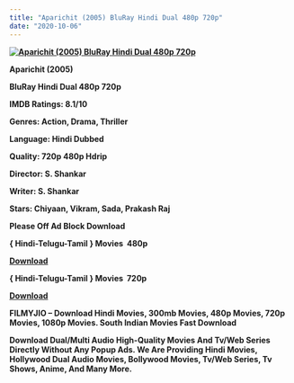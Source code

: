 ```yaml
---
title: "Aparichit (2005) BluRay Hindi Dual 480p 720p"
date: "2020-10-06"
---
```


[**![Aparichit (2005) BluRay Hindi Dual 480p 720p ](https://1.bp.blogspot.com/-13GIVlVAztc/XxfcqUJnViI/AAAAAAAAEEc/RfVbvGQOOp8qSMDx9ePdTCqj881BIooJQCLcBGAsYHQ/s1600/Aparichit{af99d4ef3a3bfb913a0d6861420bcac60063852b44d94ae638a2dc0c0e4d8df4}252B2005{af99d4ef3a3bfb913a0d6861420bcac60063852b44d94ae638a2dc0c0e4d8df4}252BHindi{af99d4ef3a3bfb913a0d6861420bcac60063852b44d94ae638a2dc0c0e4d8df4}252BMovie{af99d4ef3a3bfb913a0d6861420bcac60063852b44d94ae638a2dc0c0e4d8df4}252BDownload.webp "Aparichit (2005) BluRay Hindi Dual 480p 720p ")**](https://1.bp.blogspot.com/-13GIVlVAztc/XxfcqUJnViI/AAAAAAAAEEc/RfVbvGQOOp8qSMDx9ePdTCqj881BIooJQCLcBGAsYHQ/s1600/Aparichit{af99d4ef3a3bfb913a0d6861420bcac60063852b44d94ae638a2dc0c0e4d8df4}252B2005{af99d4ef3a3bfb913a0d6861420bcac60063852b44d94ae638a2dc0c0e4d8df4}252BHindi{af99d4ef3a3bfb913a0d6861420bcac60063852b44d94ae638a2dc0c0e4d8df4}252BMovie{af99d4ef3a3bfb913a0d6861420bcac60063852b44d94ae638a2dc0c0e4d8df4}252BDownload.webp)

 **Aparichit (2005)**

**BluRay Hindi Dual 480p 720p** 

**IMDB Ratings: 8.1/10**

**Genres: Action, Drama, Thriller**

**Language: Hindi Dubbed**

**Quality: 720p 480p Hdrip**

**Director: S. Shankar**

**Writer: S. Shankar**

**Stars: Chiyaan, Vikram, Sada, Prakash Raj**

**Please Off Ad Block Download**

**{ Hindi-Telugu-Tamil } Movies  480p**

[**Download**](https://zee.gl/NHMcQ)

**{ Hindi-Telugu-Tamil } Movies  720p**

[**Download**](https://zee.gl/xJr5o)

**FILMYJIO – Download Hindi Movies, 300mb Movies, 480p Movies, 720p Movies, 1080p Movies. South Indian Movies Fast Download**

**Download Dual/Multi Audio High-Quality Movies And Tv/Web Series Directly Without Any Popup Ads. We Are Providing Hindi Movies, Hollywood Dual Audio Movies, Bollywood Movies, Tv/Web Series, Tv Shows, Anime, And Many More.**
